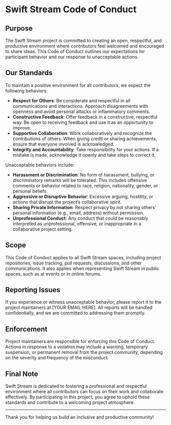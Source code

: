 # Swift Stream Code of Conduct

## Purpose

The Swift Stream project is committed to creating an open, respectful, and productive environment where contributors feel welcomed and encouraged to share ideas. This Code of Conduct outlines our expectations for participant behavior and our response to unacceptable actions.

## Our Standards

To maintain a positive environment for all contributors, we expect the following behaviors:

- **Respect for Others**: Be considerate and respectful in all communications and interactions. Approach disagreements with openness and avoid personal attacks or inflammatory comments.
- **Constructive Feedback**: Offer feedback in a constructive, respectful way. Be open to receiving feedback and use it as an opportunity to improve.
- **Supportive Collaboration**: Work collaboratively and recognize the contributions of others. When giving credit or sharing achievements, ensure that everyone involved is acknowledged.
- **Integrity and Accountability**: Take responsibility for your actions. If a mistake is made, acknowledge it openly and take steps to correct it.

Unacceptable behaviors include:

- **Harassment or Discrimination**: No form of harassment, bullying, or discriminatory remarks will be tolerated. This includes offensive comments or behavior related to race, religion, nationality, gender, or personal beliefs.
- **Aggressive or Disruptive Behavior**: Excessive arguing, hostility, or actions that disrupt the project’s collaborative spirit.
- **Sharing Private Information**: Respect privacy by not sharing others’ personal information (e.g., email, address) without permission.
- **Unprofessional Conduct**: Any conduct that could be reasonably interpreted as unprofessional, offensive, or inappropriate in a collaborative project setting.

## Scope

This Code of Conduct applies to all Swift Stream spaces, including project repositories, issue tracking, pull requests, discussions, and other communications. It also applies when representing Swift Stream in public spaces, such as at events or in online forums.

## Reporting Issues

If you experience or witness unacceptable behavior, please report it to the project maintainers at [YOUR EMAIL HERE]. All reports will be handled confidentially, and we are committed to addressing them promptly.

## Enforcement

Project maintainers are responsible for enforcing this Code of Conduct. Actions in response to a violation may include a warning, temporary suspension, or permanent removal from the project community, depending on the severity and frequency of the misconduct.

## Final Note

Swift Stream is dedicated to fostering a professional and respectful environment where all contributors can focus on their work and collaborate effectively. By participating in this project, you agree to uphold these standards and contribute to a welcoming project atmosphere.

---

Thank you for helping us build an inclusive and productive community!